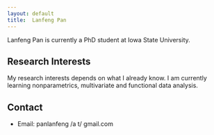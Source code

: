 ```yaml
---
layout: default 
title:  Lanfeng Pan
---
```


Lanfeng Pan is currently a PhD student at Iowa State University. 


## Research Interests

 My research interests depends on what I already know. I am currently learning nonparametrics, multivariate and functional data analysis.
 
## Contact

 - Email: panlanfeng /a t/ gmail.com
